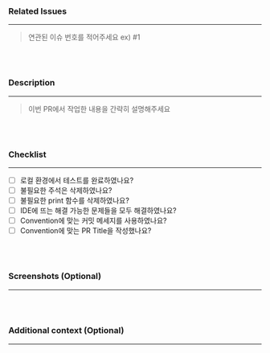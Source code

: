 ### Related Issues
---
> 연관된 이슈 번호를 적어주세요 ex) #1

<br><br>

### Description
---
> 이번 PR에서 작업한 내용을 간략히 설명해주세요

<br><br>

### Checklist
---

- [ ] 로컬 환경에서 테스트를 완료하였나요?
- [ ] 불필요한 주석은 삭제하였나요?
- [ ] 불필요한 print 함수를 삭제하였나요?
- [ ] IDE에 뜨는 해결 가능한 문제들을 모두 해결하였나요?
- [ ] Convention에 맞는 커밋 메세지를 사용하였나요?
- [ ] Convention에 맞는 PR Title을 작성했나요?

<br><br>

### Screenshots (Optional)
---

<br><br>

### Additional context (Optional)
---

<br><br>
